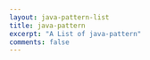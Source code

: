 ```yaml
---
layout: java-pattern-list
title: java-pattern
excerpt: "A List of java-pattern"
comments: false
---
```

